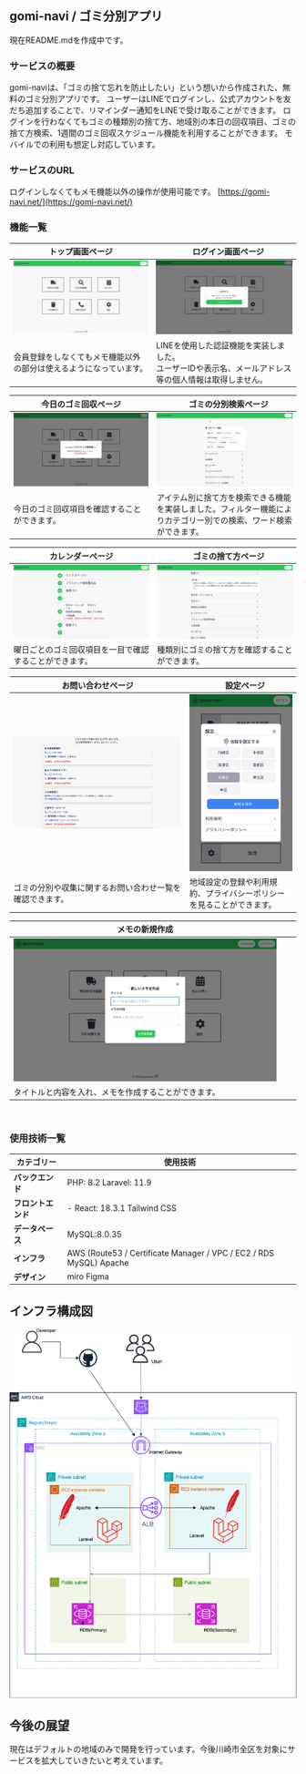 ## gomi-navi / ゴミ分別アプリ
現在README.mdを作成中です。


### サービスの概要

gomi-naviは、「ゴミの捨て忘れを防止したい」という想いから作成された、無料のゴミ分別アプリです。  ユーザーはLINEでログインし、公式アカウントを友だち追加することで、リマインダー通知をLINEで受け取ることができます。  ログインを行わなくてもゴミの種類別の捨て方、地域別の本日の回収項目、ゴミの捨て方検索、1週間のゴミ回収スケジュール機能を利用することができます。  モバイルでの利用も想定し対応しています。

### サービスのURL

ログインしなくてもメモ機能以外の操作が使用可能です。  [https://gomi-navi.net/](https://gomi-navi.net/)

### 機能一覧

| トップ画面ページ |　ログイン画面ページ |
| ---- | ---- |
| ![Top画面](docs/app-view:main-page.png%20.png) | ![ログイン画面](docs/app-view:login-page.png) |
| 会員登録をしなくてもメモ機能以外の部分は使えるようになっています。 | LINEを使用した認証機能を実装しました。<br /> ユーザーIDや表示名、メールアドレス等の個人情報は取得しません。 |

| 今日のゴミ回収ページ |　ゴミの分別検索ページ |
| ---- | ---- |
| ![今日のゴミ回収モーダル](docs/app-view:pickup-page.png) | ![　ゴミの分別検索](docs/app-view:item-page.png) |
| 今日のゴミ回収項目を確認することができます。 | アイテム別に捨て方を検索できる機能を実装しました。フィルター機能によりカテゴリー別での検索、ワード検索ができます。 |

| カレンダーページ |　ゴミの捨て方ページ |
| ---- | ---- |
| ![カレンダー](docs/app-view:calendar-page.png) | ![　ゴミの捨て方](docs/app-view:category-page.png) |
| 曜日ごとのゴミ回収項目を一目で確認することができます。 | 種類別にゴミの捨て方を確認することができます。 |

| お問い合わせページ |　設定ページ |
| ---- | ---- |
| ![お問い合わせ](docs/app-view:contact-page.png) | ![　設定ページ](docs/app-view:setting-page.png) |
| ゴミの分別や収集に関するお問い合わせ一覧を確認できます。 | 地域設定の登録や利用規約、プライバシーポリシーを見ることができます。 |

| メモの新規作成 |　 |
| ---- | ---- |
| ![メモの新規作成](docs/app-view:create-memo-page.png) | ![]() |
| タイトルと内容を入れ、メモを作成することができます。 |  |

<br />


### 使用技術一覧

| カテゴリー  | 使用技術                              |
| --------------- | ------------------------------------- |
| **バックエンド** | PHP: 8.2  Laravel: 11.9         |
| **フロントエンド** | - React: 18.3.1  Tailwind CSS    |
| **データベース** | MySQL:8.0.35   |
| **インフラ**    | AWS (Route53 / Certificate Manager / VPC / EC2 / RDS MySQL)  Apache |
| **デザイン** | miro  Figma    |

## インフラ構成図

![Gomi Navi](./gomi-navi.drawio.png)

## 今後の展望
現在はデフォルトの地域のみで開発を行っています。今後川崎市全区を対象にサービスを拡大していきたいと考えています。
